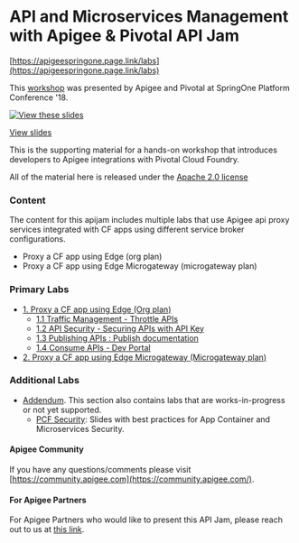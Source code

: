 # API and Microservices Management with Apigee & Pivotal API Jam
[https://apigeespringone.page.link/labs](https://apigeespringone.page.link/labs)

This [workshop](https://springoneplatform.io/2018/workshops/apigee) was presented by Apigee and Pivotal at SpringOne Platform Conference '18.


[![View these slides](./images/api_microservices_management_pivotal_apigee.png)](https://docs.google.com/presentation/d/15OwvUaZ0TGzleRgqBemGQ85Kcwq5iOp0E-ugTKMOwJg/edit?usp=sharing)

[View slides](https://docs.google.com/presentation/d/15OwvUaZ0TGzleRgqBemGQ85Kcwq5iOp0E-ugTKMOwJg/edit?usp=sharing)


This is the supporting material for a hands-on workshop that introduces developers to Apigee integrations with Pivotal Cloud Foundry.


All of the material here is released under the [Apache 2.0 license](./LICENSE.md)

### Content
The content for this apijam includes multiple labs that use Apigee api proxy services integrated with CF apps using different service broker configurations.
* Proxy a CF app using Edge (org plan)
* Proxy a CF app using Edge Microgateway (microgateway plan)

### Primary Labs
- [1. Proxy a CF app using Edge (Org plan)](./Lab%201%20-%20Proxy%20a%20CF%20app%20using%20Edge%20(Org%20plan)/README.md)
    - [1.1 Traffic Management - Throttle APIs](./Lab%201%20-%20Proxy%20a%20CF%20app%20using%20Edge%20(Org%20plan)/Lab%201.1%20Traffic%20Management%20-%20Throttle%20APIs/README.md)
    - [1.2 API Security - Securing APIs with API Key](./Lab%201%20-%20Proxy%20a%20CF%20app%20using%20Edge%20(Org%20plan)/Lab%201.2%20API%20Security%20-%20Securing%20APIs%20with%20API%20Keys/README.md)
    - [1.3 Publishing APIs : Publish documentation](./Lab%201%20-%20Proxy%20a%20CF%20app%20using%20Edge%20(Org%20plan)/Lab%201.3%20API%20Publishing%20-%20Documentation/README.md)
    - [1.4 Consume APIs - Dev Portal](./Lab%201%20-%20Proxy%20a%20CF%20app%20using%20Edge%20(Org%20plan)/Lab%201.4%20Consume%20APIs/README.md)
- [2. Proxy a CF app using Edge Microgateway (Microgateway plan)](Lab%202%20-%20Proxy%20a%20CF%20app%20using%20Edge%20Microgateway%20(Microgateway%20plan)/README.md)

### Additional Labs

- [Addendum](./addendum). This section also contains labs that are works-in-progress or not yet supported.
    - [PCF Security](./addendum/pcf-security): Slides with best practices for App Container and Microservices Security.

#### Apigee Community 
If you have any questions/comments please visit [https://community.apigee.com](https://community.apigee.com/).

#### For Apigee Partners
For Apigee Partners who would like to present this API Jam, please reach out to us at [this link](https://apigeespringone.page.link/partner-request-form).

